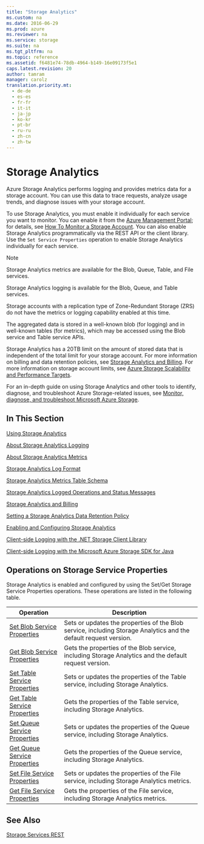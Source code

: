 ```yaml
---
title: "Storage Analytics"
ms.custom: na
ms.date: 2016-06-29
ms.prod: azure
ms.reviewer: na
ms.service: storage
ms.suite: na
ms.tgt_pltfrm: na
ms.topic: reference
ms.assetid: f6481e74-78db-4964-b149-16e09173f5e1
caps.latest.revision: 20
author: tamram
manager: carolz
translation.priority.mt: 
  - de-de
  - es-es
  - fr-fr
  - it-it
  - ja-jp
  - ko-kr
  - pt-br
  - ru-ru
  - zh-cn
  - zh-tw
---
```

# Storage Analytics
Azure Storage Analytics performs logging and provides metrics data for a storage account. You can use this data to trace requests, analyze usage trends, and diagnose issues with your storage account.  
  
 To use Storage Analytics, you must enable it individually for each service you want to monitor. You can enable it from the [Azure Management Portal](https://manage.windowsazure.com/); for details, see [How To Monitor a Storage Account](http://www.windowsazure.com/manage/services/storage/how-to-monitor-a-storage-account/). You can also enable Storage Analytics programmatically via the REST API or the client library. Use the `Set Service Properties` operation  to enable Storage Analytics individually for each service.  
  
> [!NOTE]
>  Storage Analytics metrics are available for the Blob, Queue, Table, and File services.  
>   
>  Storage Analytics logging is available for the Blob, Queue, and Table services.  
>   
>  Storage accounts with a replication type of Zone-Redundant Storage (ZRS) do not have the metrics or logging capability enabled at this time.  
  
 The aggregated data is stored in a well-known blob (for logging) and in well-known tables (for metrics), which may be accessed using the Blob service and Table service APIs.  
  
 Storage Analytics has a 20TB limit on the amount of stored data that is independent of the total limit for your storage account. For more information on billing and data retention policies, see [Storage Analytics and Billing](../rest-conceptual/Storage-Analytics-and-Billing.md). For more information on storage account limits, see [Azure Storage Scalability and Performance Targets](assetId:///26df4d89-8289-4b31-aaa0-df971cab9b52).  
  
 For an in-depth guide on using Storage Analytics and other tools to identify, diagnose, and troubleshoot Azure Storage-related issues, see [Monitor, diagnose, and troubleshoot Microsoft Azure Storage](http://azure.microsoft.com/documentation/articles/storage-monitoring-diagnosing-troubleshooting/).  
  
## In This Section  
 [Using Storage Analytics](../rest-conceptual/Using-Storage-Analytics.md)  
  
 [About Storage Analytics Logging](../rest-conceptual/About-Storage-Analytics-Logging.md)  
  
 [About Storage Analytics Metrics](../rest-conceptual/About-Storage-Analytics-Metrics.md)  
  
 [Storage Analytics Log Format](../rest-conceptual/Storage-Analytics-Log-Format.md)  
  
 [Storage Analytics Metrics Table Schema](../rest-conceptual/Storage-Analytics-Metrics-Table-Schema.md)  
  
 [Storage Analytics Logged Operations and Status Messages](../rest-conceptual/Storage-Analytics-Logged-Operations-and-Status-Messages.md)  
  
 [Storage Analytics and Billing](../rest-conceptual/Storage-Analytics-and-Billing.md)  
  
 [Setting a Storage Analytics Data Retention Policy](../rest-conceptual/Setting-a-Storage-Analytics-Data-Retention-Policy.md)  
  
 [Enabling and Configuring Storage Analytics](../rest-conceptual/Enabling-and-Configuring-Storage-Analytics.md)  
  
 [Client-side Logging with the .NET Storage Client Library](../rest-conceptual/Client-side-Logging-with-the-.NET-Storage-Client-Library.md)  
  
 [Client-side Logging with the Microsoft Azure Storage SDK for Java](../rest-conceptual/Client-side-Logging-with-the-Microsoft-Azure-Storage-SDK-for-Java.md)  
  
## Operations on Storage Service Properties  
 Storage Analytics is enabled and configured by using the Set/Get Storage Service Properties operations. These operations are listed in the following table.  
  
|Operation|Description|  
|---------------|-----------------|  
|[Set Blob Service Properties](../rest-conceptual/Set-Blob-Service-Properties.md)|Sets or updates the properties of the Blob service, including Storage Analytics and the default request version.|  
|[Get Blob Service Properties](../rest-conceptual/Get-Blob-Service-Properties.md)|Gets the properties of the Blob service, including Storage Analytics and the default request version.|  
|[Set Table Service Properties](../rest-conceptual/Set-Table-Service-Properties.md)|Sets or updates the properties of the Table service, including Storage Analytics.|  
|[Get Table Service Properties](../rest-conceptual/Get-Table-Service-Properties.md)|Gets the properties of the Table service, including Storage Analytics.|  
|[Set Queue Service Properties](../rest-conceptual/Set-Queue-Service-Properties.md)|Sets or updates the properties of the Queue service, including Storage Analytics.|  
|[Get Queue Service Properties](../rest-conceptual/Get-Queue-Service-Properties.md)|Gets the properties of the Queue service, including Storage Analytics.|  
|[Set File Service Properties](../rest-conceptual/Set-File-Service-Properties.md)|Sets or updates the properties of the File service, including Storage Analytics metrics.|  
|[Get File Service Properties](../rest-conceptual/Get-File-Service-Properties.md)|Gets the properties of the File service, including Storage Analytics metrics.|  
  
## See Also  
 [Storage Services REST](../rest-conceptual/Azure-Storage-Services-REST-API-Reference.md)